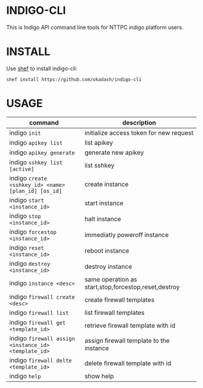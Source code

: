 # INDIGO-CLI

This is Indigo API command line tools for NTTPC indigo platform users.

# INSTALL

Use [shef](https://github.com/okadash/shef) to install indigo-cli:

``` 
shef install https://github.com/okadash/indigo-cli
```


# USAGE

| command | description |
| --- | --- |
|indigo `init` | initialize access token for new request |
|indigo `apikey list` | list apikey |
|indigo `apikey generate` | generate new apikey |
|indigo `sshkey list [active]` | list sshkey |
|indigo `create <sshkey_id> <name> [plan_id] [os_id]` | create instance |
|indigo `start <instance_id>` | start instance |
|indigo `stop <instance_id>` | halt instance |
|indigo `forcestop <instance_id>` | immediatly poweroff instance |
|indigo `reset <instance_id>` | reboot instance |
|indigo `destroy <instance_id>` | destroy instance |
|indigo `instance <desc>` | same operation as start,stop,forcestop,reset,destroy |
|indigo `firewall create <desc>` | create firewall templates |
|indigo `firewall list` | list firewall templates |
|indigo `firewall get <template_id>` | retrieve firewall template with id |
|indigo `firewall assign <instance_id> <template_id>` | assign firewall template to the instance |
|indigo `firewall delte <template_id>` | delete firewall template with id |
|indigo `help` | show help

